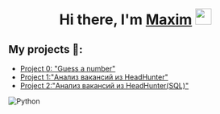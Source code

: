 <h1 align="center">Hi there, I'm <a href="https://github.com/illbeurs" target="_blank">Maxim</a> 
<img src="https://github.com/blackcater/blackcater/raw/main/images/Hi.gif" height="32"/></h1>

## My projects 🚀:
* [Project 0: "Guess a number"](https://github.com/illbeurs/DS-Course/tree/main/project_0)
* [Project 1:"Анализ вакансий из HeadHunter"](https://github.com/illbeurs/DS-Course/tree/main/DS_Course_Folder/My%20projects/Project_1)
* [Project 2:"Анализ вакансий из HeadHunter(SQL)"](https://github.com/illbeurs/DS-Course/tree/main/DS_Course_Folder/My%20projects/Profect_2)

![Python](https://img.shields.io/badge/python-3670A0?style=for-the-badge&logo=python&logoColor=ffdd54)
